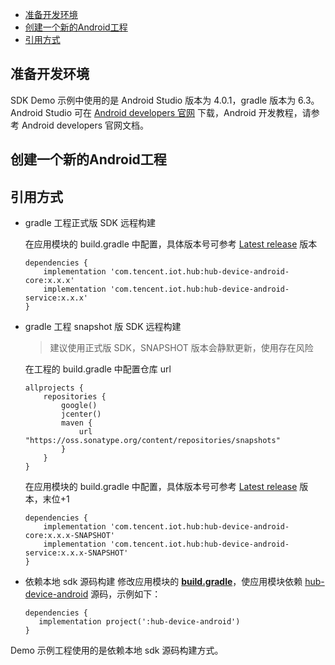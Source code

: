  * [准备开发环境](#准备开发环境)
 * [创建一个新的Android工程](#创建一个新的Android工程)
 * [引用方式](#引用方式)

## 准备开发环境
SDK Demo 示例中使用的是 Android Studio 版本为 4.0.1，gradle 版本为 6.3。
Android Studio 可在 [Android developers 官网](https://developer.android.com/studio) 下载，Android 开发教程，请参考 Android developers 官网文档。

## 创建一个新的Android工程

## 引用方式
 -  gradle 工程正式版 SDK 远程构建

    在应用模块的 build.gradle 中配置，具体版本号可参考 [Latest release](https://github.com/tencentyun/iot-device-java/releases) 版本 
    ``` gr
    dependencies {
        implementation 'com.tencent.iot.hub:hub-device-android-core:x.x.x'
        implementation 'com.tencent.iot.hub:hub-device-android-service:x.x.x'
    }
    ```
 -  gradle 工程 snapshot 版 SDK 远程构建

    > 建议使用正式版 SDK，SNAPSHOT 版本会静默更新，使用存在风险

    在工程的 build.gradle 中配置仓库 url
    ``` gr
    allprojects {
        repositories {
            google()
            jcenter()
            maven {
                url "https://oss.sonatype.org/content/repositories/snapshots"
            }
        }
    }
    ```
    在应用模块的 build.gradle 中配置，具体版本号可参考 [Latest release](https://github.com/tencentyun/iot-device-java/releases) 版本，末位+1
    ``` gr
    dependencies {
        implementation 'com.tencent.iot.hub:hub-device-android-core:x.x.x-SNAPSHOT'
        implementation 'com.tencent.iot.hub:hub-device-android-service:x.x.x-SNAPSHOT'
    }
    ```
 -  依赖本地 sdk 源码构建
    修改应用模块的 **[build.gradle](../../hub-android-demo/build.gradle)**，使应用模块依赖 [hub-device-android](../../hub-device-android) 源码，示例如下：
    
     ```gr
    dependencies {
        implementation project(':hub-device-android')
    }
     ```


Demo 示例工程使用的是依赖本地 sdk 源码构建方式。

